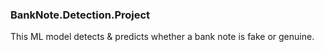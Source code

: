 ### BankNote.Detection.Project
This ML model detects &amp; predicts whether a bank note is fake or genuine. 

